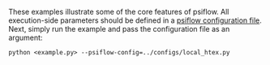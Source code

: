 These examples illustrate some of the core features of psiflow. All execution-side parameters should be defined in a [psiflow configuration file](/configs). Next, simply run the example and pass the configuration file as an argument:
```
python <example.py> --psiflow-config=../configs/local_htex.py
```
